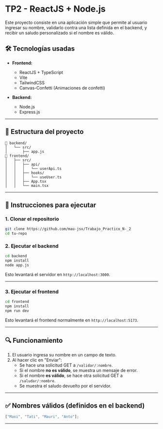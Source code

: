 # TP2 - ReactJS + Node.js

Este proyecto consiste en una aplicación simple que permite al usuario ingresar su nombre, validarlo contra una lista definida en el backend, y recibir un saludo personalizado si el nombre es válido.

## 🛠️ Tecnologías usadas

- **Frontend:**

  - ReactJS + TypeScript
  - Vite
  - TailwindCSS
  - Canvas-Confetti (Animaciones de confetti)

- **Backend:**
  - Node.js
  - Express.js

---

## 📂 Estructura del proyecto

```
📁 backend/
│   └── src/
│       ├── app.js
📁 frontend/
│   ├── src/
│   │   ├── api/
│   │   │   └── userApi.ts
│   │   ├── hooks/
│   │   │   └── useUser.ts
│   │   ├── App.tsx
│   │   └── main.tsx
```

---

## 🚀 Instrucciones para ejecutar

### 1. Clonar el repositorio

```bash
git clone https://github.com/mau-jsx/Trabajo_Practico_N-_2
cd tu-repo
```

### 2. Ejecutar el backend

```bash
cd backend
npm install
node app.js
```

Esto levantará el servidor en `http://localhost:3000`.

---

### 3. Ejecutar el frontend

```bash
cd frontend
npm install
npm run dev
```

Esto levantará el frontend normalmente en `http://localhost:5173`.

---

## 🔍 Funcionamiento

1. El usuario ingresa su nombre en un campo de texto.
2. Al hacer clic en "Enviar":
   - Se hace una solicitud GET a `/validar/:nombre`.
   - Si el nombre **no es válido**, se muestra un mensaje de error.
   - Si el nombre **es válido**, se hace otra solicitud GET a `/saludar/:nombre`.
   - Se muestra el saludo devuelto por el servidor.

---

## ✅ Nombres válidos (definidos en el backend)

```js
["Maxi", "Tati", "Mauri", "Anto"];
```

---

